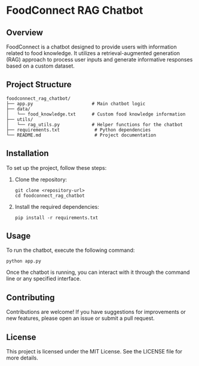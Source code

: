 # FoodConnect RAG Chatbot

## Overview
FoodConnect is a chatbot designed to provide users with information related to food knowledge. It utilizes a retrieval-augmented generation (RAG) approach to process user inputs and generate informative responses based on a custom dataset.

## Project Structure
```
foodconnect_rag_chatbot/
├── app.py                      # Main chatbot logic
├── data/
│   └── food_knowledge.txt      # Custom food knowledge information
├── utils/
│   └── rag_utils.py            # Helper functions for the chatbot
├── requirements.txt             # Python dependencies
└── README.md                    # Project documentation
```

## Installation
To set up the project, follow these steps:

1. Clone the repository:
   ```
   git clone <repository-url>
   cd foodconnect_rag_chatbot
   ```

2. Install the required dependencies:
   ```
   pip install -r requirements.txt
   ```

## Usage
To run the chatbot, execute the following command:
```
python app.py
```

Once the chatbot is running, you can interact with it through the command line or any specified interface.

## Contributing
Contributions are welcome! If you have suggestions for improvements or new features, please open an issue or submit a pull request.

## License
This project is licensed under the MIT License. See the LICENSE file for more details.